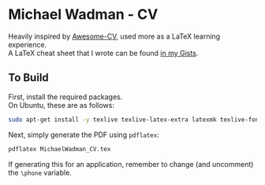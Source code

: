 # Michael Wadman - CV

Heavily inspired by [Awesome-CV](https://github.com/posquit0/Awesome-CV), used more as a LaTeX learning experience.  
A LaTeX cheat sheet that I wrote can be found [in my Gists](https://gist.github.com/mwadman/a3443e3a6e5ceac57ac4961d6c607e0e).

## To Build

First, install the required packages.  
On Ubuntu, these are as follows:

```bash
sudo apt-get install -y texlive texlive-latex-extra latexmk texlive-fonts-extra
```

Next, simply generate the PDF using `pdflatex`:

```bash
pdflatex MichaelWadman_CV.tex
```

If generating this for an application, remember to change (and uncomment) the `\phone` variable.

